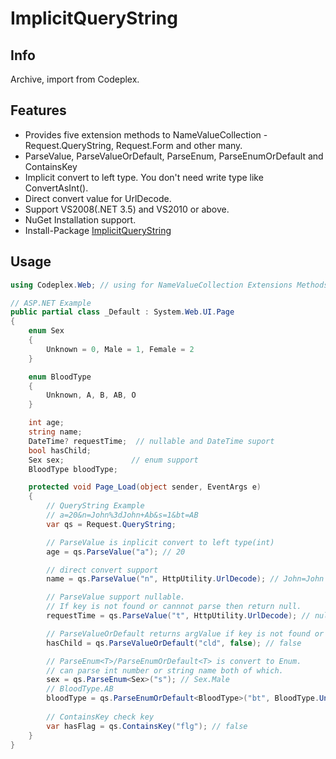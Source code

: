 # ImplicitQueryString

Info
---
Archive, import from Codeplex.

Features
---
* Provides five extension methods to NameValueCollection - Request.QueryString, Request.Form and other many.
* ParseValue, ParseValueOrDefault, ParseEnum<T>, ParseEnumOrDefault<T> and ContainsKey
* Implicit convert to left type. You don't need write type like ConvertAsInt().
* Direct convert value for UrlDecode.
* Support VS2008(.NET 3.5) and VS2010 or above.
* NuGet Installation support. 
* Install-Package [ImplicitQueryString](http://nuget.org/List/Packages/ImplicitQueryString)

Usage
---
```csharp
using Codeplex.Web; // using for NameValueCollection Extensions Methods

// ASP.NET Example
public partial class _Default : System.Web.UI.Page
{
    enum Sex
    {
        Unknown = 0, Male = 1, Female = 2
    }

    enum BloodType
    {
        Unknown, A, B, AB, O
    }

    int age;
    string name;
    DateTime? requestTime;  // nullable and DateTime suport
    bool hasChild;
    Sex sex;               // enum support
    BloodType bloodType;

    protected void Page_Load(object sender, EventArgs e)
    {
        // QueryString Example
        // a=20&n=John%3dJohn+Ab&s=1&bt=AB
        var qs = Request.QueryString;

        // ParseValue is inplicit convert to left type(int)
        age = qs.ParseValue("a"); // 20

        // direct convert support
        name = qs.ParseValue("n", HttpUtility.UrlDecode); // John=John Ab

        // ParseValue support nullable.
        // If key is not found or cannnot parse then return null.
        requestTime = qs.ParseValue("t", HttpUtility.UrlDecode); // null

        // ParseValueOrDefault returns argValue if key is not found or cannnot parse.
        hasChild = qs.ParseValueOrDefault("cld", false); // false

        // ParseEnum<T>/ParseEnumOrDefault<T> is convert to Enum.
        // can parse int number or string name both of which.
        sex = qs.ParseEnum<Sex>("s"); // Sex.Male
        // BloodType.AB
        bloodType = qs.ParseEnumOrDefault<BloodType>("bt", BloodType.Unknown);
        
        // ContainsKey check key
        var hasFlag = qs.ContainsKey("flg"); // false
    }
}
```
